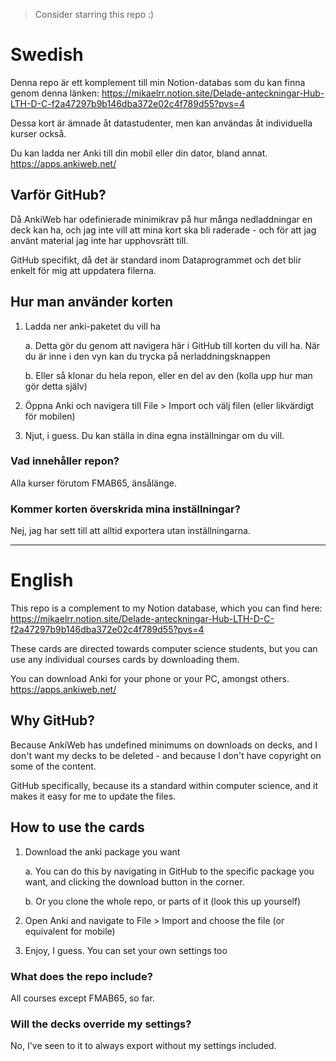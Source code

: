 > Consider starring this repo :)

# Swedish
Denna repo är ett komplement till min Notion-databas som du kan finna genom denna länken: https://mikaelrr.notion.site/Delade-anteckningar-Hub-LTH-D-C-f2a47297b9b146dba372e02c4f789d55?pvs=4

Dessa kort är ämnade åt datastudenter, men kan användas åt individuella kurser också.

Du kan ladda ner Anki till din mobil eller din dator, bland annat.
https://apps.ankiweb.net/
## Varför GitHub?
Då AnkiWeb har odefinierade minimikrav på hur många nedladdningar en deck kan ha, och jag inte vill att mina kort ska bli raderade - och för att jag använt material jag inte har upphovsrätt till.

GitHub specifikt, då det är standard inom Dataprogrammet och det blir enkelt för mig att uppdatera filerna.

## Hur man använder korten
1. Ladda ner anki-paketet du vill ha

    a. Detta gör du genom att navigera här i GitHub till korten du vill ha. När du är inne i den vyn kan du trycka på nerladdningsknappen

    b. Eller så klonar du hela repon, eller en del av den (kolla upp hur man gör detta själv)

2. Öppna Anki och navigera till File > Import och välj filen (eller likvärdigt för mobilen)

3. Njut, i guess. Du kan ställa in dina egna inställningar om du vill.

### Vad innehåller repon?
Alla kurser förutom FMAB65, änsålänge.

### Kommer korten överskrida mina inställningar?
Nej, jag har sett till att alltid exportera utan inställningarna.

---
# English
This repo is a complement to my Notion database, which you can find here: https://mikaelrr.notion.site/Delade-anteckningar-Hub-LTH-D-C-f2a47297b9b146dba372e02c4f789d55?pvs=4

These cards are directed towards computer science students, but you can use any individual courses cards by downloading them. 

You can download Anki for your phone or your PC, amongst others. 
https://apps.ankiweb.net/
## Why GitHub?
Because AnkiWeb has undefined minimums on downloads on decks, and I don't want my decks to be deleted - and because I don't have copyright on some of the content.

GitHub specifically, because its a standard within computer science, and it makes it easy for me to update the files.

## How to use the cards
1. Download the anki package you want

    a. You can do this by navigating in GitHub to the specific package you want, and clicking the download button in the corner.

    b. Or you clone the whole repo, or parts of it (look this up yourself)

2. Open Anki and navigate to File > Import and choose the file (or equivalent for mobile)

3. Enjoy, I guess. You can set your own settings too

### What does the repo include?
All courses except FMAB65, so far.

### Will the decks override my settings?
No, I've seen to it to always export without my settings included.